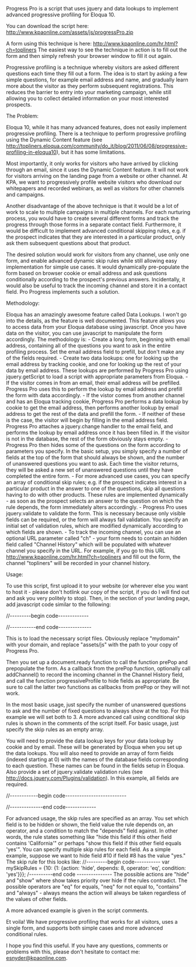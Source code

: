 Progress Pro is a script that uses jquery and data lookups to implement advanced progressive profiling for Eloqua 10.

You can download the script here: http://www.kpaonline.com/assets/js/progressPro.zip 

A form using this technique is here: http://www.kpaonline.com/hr.html?ch=topliners The easiest way to see the technique in action is to fill out the form and then simply refresh your browser window to fill it out again.

Progressive profiling is a technique whereby visitors are asked different questions each time they fill out a form.  The idea is to start by asking a few simple questions, for example email address and name, and gradually learn more about the visitor as they perform subsequent registrations. This reduces the barrier to entry into your marketing campaign, while still allowing you to collect detailed information on your most interested prospects.

The Problem:

Eloqua 10, while it has many advanced features, does not easily implement progressive profiling. There is a technique to perform progressive profiling using the Dynamic Content feature (see http://topliners.eloqua.com/community/do_it/blog/2011/06/08/progressive-profiling-in-eloqua10), but it has some limitations. 

Most importantly, it only works for visitors who have arrived by clicking through an email, since it uses the Dynamic Content feature. It will not work for visitors arriving on the landing page from a website or other channel. At KPA, we want to progressively profile website visitors who download our whitepapers and recorded webinars, as well as visitors for other channels and campaigns. 

Another disadvantage of the above technique is that it would be a lot of work to scale to multiple campaigns in multiple channels. For each nurturing process, you would have to create several different forms and track the progress through those forms in a separate contact field. Furthermore, it would be difficult to implement advanced conditional skipping rules, e.g. if the prospect indicates that they are interested in a particular product, only ask them subsequent questions about that product. 

The desired solution would work for visitors from any channel, use only one form, and enable advanced dynamic skip rules while still allowing easy implementation for simple use cases. It would dynamically pre-populate the form based on browser cookie or email address and ask questions conditionally according to the prospect's previous answers. Incidentally, it would also be useful to track the incoming channel and store it in a contact field. Pro Progress implements such a solution.

Methodology:

Eloqua has an amazingly awesome feature called Data Lookups. I won't go into the details, as the feature is well documented. This feature allows you to access data from your Eloqua database using javascript. Once you have data on the visitor, you can use javascript to manipulate the form accordingly. The methodology is:
	- Create a long form, beginning with email address, containing all of the questions you want to ask in the entire profiling process. Set the email address field to prefill, but don't make any of the fields required.
	- Create two data lookups: one for looking up the email address by tracking cookie, and one for looking up the rest of your data by email address. These lookups are performed by Progress Pro using jquery.getScript to load a script with appropriate parameters from Eloqua.
	- If the visitor comes in from an email, their email address will be prefilled. Progress Pro uses this to perform the lookup by email address and prefill the form with data accordingly.
	- If the vistor comes from another channel and has an Eloqua tracking cookie, Progress Pro performs a data lookup by cookie to get the email address, then performs another lookup by email address to get the rest of the data and prefill the form.
	- If neither of these is the case, the visitor will begin by filling in the email address field. Progress Pro attaches a jquery.change handler to the email field, and performs the lookup by email address once it has been filled in. If the visitor is not in the database, the rest of the form obviously stays empty.
	- Progress Pro then hides some of the questions on the form according to parameters you specify. In the basic setup, you simply specify a number of fields at the top of the form that should always be shown, and the number of unanswered questions you want to ask. Each time the visitor returns, they will be asked a new set of unanswered questions until they have completed the entire form.
	- For more advanced use cases, you can specify an array of conditional skip rules; e.g. if the prospect indicates interest in a particular product in the answer to one of the questions, skip all questions having to do with other products. These rules are implemented dynamically - as soon as the prospect selects an answer to the question on which the rule depends, the form immediately alters accordingly.
	- Progress Pro uses jquery.validate to validate the form. This is necessary because only visible fields can be required, or the form will always fail validation. You specify an initial set of validation rules, which are modified dynamically according to which fields are shown.
	- To track the incoming channel, you can use an optional URL parameter called "ch" - your form needs to contain an hidden field called "Channel History" which will be populated with whatever channel you specify in the URL. For example, if you go to this URL http://www.kpaonline.com/hr.html?ch=topliners and fill out the form, the channel "topliners" will be recorded in your channel history. 

Usage:

To use this script, first upload it to your website (or wherever else you want to host it - please don't hotlink our copy of the script, if you do I will find out and ask you very politely to stop). Then, in the <head> section of your landing page, add javascript code similar to the following:

//---------begin code-------------
<script type="text/javascript" src="https://ajax.googleapis.com/ajax/libs/jquery/1.6.0/jquery.min.js"></script> 
<script type="text/javascript" src="http://ajax.aspnetcdn.com/ajax/jquery.validate/1.8/jquery.validate.min.js"></script>
<script type="text/javascript" src="http://ajax.aspnetcdn.com/ajax/jquery.validate/1.8/additional-methods.js"></script>
<script type="text/javascript" src="http://www.mydomain.com/assets/js/progressPro.js"></script>
<script type='text/javascript' language='JavaScript' src='http://www.mydomain.com/elqNow/elqCfg.js'></script>
<script type='text/javascript' language='JavaScript' src='http://www.mydomain.com/elqNow/elqImg.js'></script>
<script type='text/javascript' language='JavaScript' src='http://www.mydomain.com/elqNow/elqScr.js'></script>
//-----------end code--------------

This is to load the necessary script files. Obviously replace "mydomain" with your domain, and replace "assets/js" with the path to your copy of Progress Pro.

Then you set up a document.ready function to call the function prePop and prepopulate the form. As a callback from the prePop function, optionally call addChannel() to record the incoming channel in the Channel History field, and call the function progressiveProfile to hide fields as appropriate. Be sure to call the latter two functions as callbacks from prePop or they will not work.

In the most basic usage, just specify the number of unanswered questions to ask and the number of fixed questions to always show at the top. For this example we will set both to 3. A more advanced call using conditional skip rules is shown in the comments of the script itself. For basic usage, just specify the skip rules as an empty array.

You will need to provide the data lookup keys for your data lookup by cookie and by email. These will be generated by Eloqua when you set up the data lookups. You will also need to provide an array of form fields (indexed starting at 0) with the names of the database fields corresponding to each question. These names can be found in the fields setup in Eloqua. Also provide a set of jquery.validate validation rules (see http://docs.jquery.com/Plugins/validation). In this example, all fields are required.

//------------begin code--------------------------
<script type="text/javascript"> 
$(document).ready(function() {	
	var elqDLKey_Cookie = escape('9b4bd4bf329e4f5c886a84464823313d');
	var elqDLKey_Email = escape('beecda0cb5e04cfa93fe68127cb5cdb0');
	var theseFields = {0: 'C_EmailAddress', 1: 'C_FirstName', 2: 'C_LastName', 3: 'C_How_did_you_hear_about_us_1', 
					4: 'C_BusPhone', 5: 'C_Title', 6: 'C_Company', 7: 'C_State_Prov', 8: 'C_Product_Family1', 
					9: 'C_Number_of_Employees1', 10: 'C_HR_When1', 11: 'C_EHS_when1', 13: 'C_Channel_History11'}; 
	var openQuestions = 3;
	var fixedQuestions = 3;
	var thisForm = $('form').attr('id');
	var myValidationRules = { rules: {firstName: {required: true}, lastName: {required: true}, 
				howDidYouHearAboutUs: {required: true}, title: {required: true}, company: {required: true}, 
				stateOrProvince: {required: true}, productFamily: {required: true}, 
				numberOfEmployees: {required: true}, hRWhen: {required: true}, eHSWhen: {required: true}, 
				businessPhone: { required: true, phoneUS: true }, emailAddress: { required: true, email: true } } };
	var mySkipRules = {};
	prePop(theseFields, elqDLKey_Cookie, elqDLKey_Email, function(){
		addChannel();
		progressiveProfile(openQuestions, fixedQuestions, thisForm, theseFields, elqDLKey_Cookie, 
									elqDLKey_Email, myValidationRules, mySkipRules);
	});
});
 </script>
//--------------end code-------------

For advanced usage, the skip rules are specified as an array. You set which field is to be hidden or shown, the field value the rule depends on, an operator, and a condition to match the "depends" field against. In other words, the rule states something like "hide this field if this other field contains 'California'" or perhaps "show this field if this other field equals 'yes'". You can specify multiple skip rules for each field. As a simple example, suppose we want to hide field #10 if field #8 has the value "yes." The skip rule for this looks like:
//---------begin code-----------
var mySkipRules = {10: {1: {action: 'hide', depends: 8, operator: 'eq', condition: 'yes'}}};
/----------end code ---------------
The possible actions are "hide" and "show" where show takes priority over hide if the rules contradict. The possible operators are "eq" for equals, "neq" for not equal to, "contains" and "always" - always means the action will always be taken regardless of the values of other fields.

A more advanced example is given in the script comments.

Et voila! We have progressive profiling that works for all visitors, uses a single form, and supports both simple cases and more advanced conditional rules. 

I hope you find this useful. If you have any questions, comments or problems with this, please don't hesitate to contact me: esnyder@kpaonline.com.


